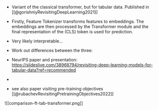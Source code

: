 - Variant of the classical transformer, but for tabular data. Published in [[@gorishniyRevisitingDeepLearning2021]]
- Firstly, Feature Tokenizer transforms features to embeddings. The embeddings are then processed by the Transformer module and the final representation of the (CLS) token is used for prediction.
- Very likely interpretable... 
- Work out differences between the three:

- NeurIPS paper and presentation: https://slideslive.com/38968794/revisiting-deep-learning-models-for-tabular-data?ref=recommended
- 
- see also paper visiting pre-training objectives [[@rubachevRevisitingPretrainingObjectives2022]]


![[comparison-ft-tab-transformer.png]]